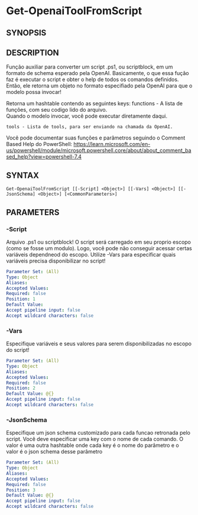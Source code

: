 ﻿---
external help file: powershai-help.xml
schema: 2.0.0
powershai: true
---

# Get-OpenaiToolFromScript

## SYNOPSIS <!--!= @#Synop !-->


## DESCRIPTION <!--!= @#Desc !-->
Função auxiliar para converter um script .ps1, ou scriptblock, em um formato de schema esperado pela OpenAI.
Basicamente, o que essa fução faz é executar o script e obter o help de todos os comandos definidos.
Então, ele retorna um objeto no formato especifiado pela OpenAI para que o modelo possa invocar!

Retorna um hashtable contendo as seguintes keys:
	functions - A lista de funções, com seu codigo lido do arquivo.  
				Quando o modelo invocar, você pode executar diretamente daqui.
				
	tools - Lista de tools, para ser enviando na chamada da OpenAI.
	
Você pode documentar suas funções e parâmetros seguindo o Comment Based Help do PowerShell:
https://learn.microsoft.com/en-us/powershell/module/microsoft.powershell.core/about/about_comment_based_help?view=powershell-7.4

## SYNTAX <!--!= @#Syntax !-->

```
Get-OpenaiToolFromScript [[-Script] <Object>] [[-Vars] <Object>] [[-JsonSchema] <Object>] [<CommonParameters>]
```

## PARAMETERS <!--!= @#Params !-->

### -Script
Arquivo .ps1 ou scriptblock!
O script será carregado em seu proprio escopo (como se fosse um modulo).
Logo, você pode não conseguir acessar certas variáveis dependneod do escopo.
Utilize -Vars para especificar quais variáveis precisa disponibilizar no script!

```yml
Parameter Set: (All)
Type: Object
Aliases: 
Accepted Values: 
Required: false
Position: 1
Default Value: 
Accept pipeline input: false
Accept wildcard characters: false
```

### -Vars
Especifique variáveis e seus valores para serem disponibilizadas no escopo do script!

```yml
Parameter Set: (All)
Type: Object
Aliases: 
Accepted Values: 
Required: false
Position: 2
Default Value: @{}
Accept pipeline input: false
Accept wildcard characters: false
```

### -JsonSchema
Especifique um json schema customizado para cada funcao retronada pelo script.
Você deve especificar uma key com o nome de cada comando. O valor é uma outra hashtable onde cada key é o nome do parâmetro e o valor é o json schema desse parâmetro

```yml
Parameter Set: (All)
Type: Object
Aliases: 
Accepted Values: 
Required: false
Position: 3
Default Value: @{}
Accept pipeline input: false
Accept wildcard characters: false
```